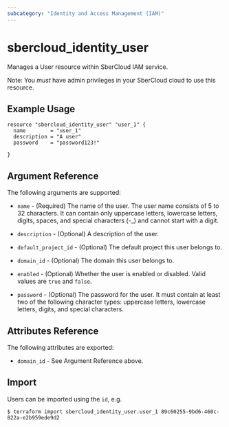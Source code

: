 ```yaml
---
subcategory: "Identity and Access Management (IAM)"
---
```


# sbercloud\_identity\_user

Manages a User resource within SberCloud IAM service.

Note: You _must_ have admin privileges in your SberCloud cloud to use
this resource.

## Example Usage

```hcl
resource "sbercloud_identity_user" "user_1" {
  name        = "user_1"
  description = "A user"
  password    = "password123!"

}
```

## Argument Reference

The following arguments are supported:

* `name` - (Required) The name of the user. The user name consists of 5 to 32
     characters. It can contain only uppercase letters, lowercase letters, 
     digits, spaces, and special characters (-_) and cannot start with a digit.

* `description` - (Optional) A description of the user.

* `default_project_id` - (Optional) The default project this user belongs to.

* `domain_id` - (Optional) The domain this user belongs to.

* `enabled` - (Optional) Whether the user is enabled or disabled. Valid
    values are `true` and `false`.

* `password` - (Optional) The password for the user. It must contain at least 
     two of the following character types: uppercase letters, lowercase letters, 
     digits, and special characters.

## Attributes Reference

The following attributes are exported:

* `domain_id` - See Argument Reference above.

## Import

Users can be imported using the `id`, e.g.

```
$ terraform import sbercloud_identity_user.user_1 89c60255-9bd6-460c-822a-e2b959ede9d2
```
